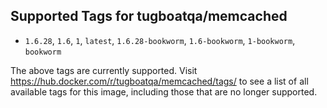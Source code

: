 ## Supported Tags for tugboatqa/memcached

* `1.6.28`, `1.6`, `1`, `latest`, `1.6.28-bookworm`, `1.6-bookworm`, `1-bookworm`, `bookworm`

The above tags are currently supported. Visit https://hub.docker.com/r/tugboatqa/memcached/tags/ to see a list of all available tags for this image, including those that are no longer supported.
